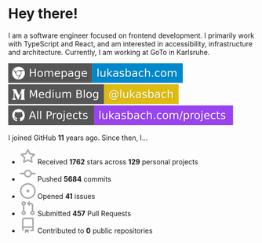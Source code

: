 # Hey there!

I am a software engineer focused on frontend development. I primarily work with TypeScript and React, and am interested in accessibility, infrastructure and architecture. Currently, I am working at GoTo in Karlsruhe.

[![Homepage](./icons/homepage.svg)](https://lukasbach.com)
[![Medium Blog](./icons/medium.svg)](https://medium.com/@lukasbach)
[![My Projects](./icons/projects.svg)](https://lukasbach.com/projects)

I joined GitHub **11** years ago. Since then, I...

- ![](./icons/star.svg) Received **1762** stars across **129** personal projects
- ![](./icons/commit.svg) Pushed **5684** commits
- ![](./icons/issues.svg) Opened **41** issues
- ![](./icons/pr.svg) Submitted **457** Pull Requests
- ![](./icons/repo.svg) Contributed to **0** public repositories
